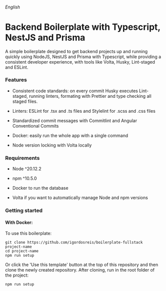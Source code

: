 ###### English

# Backend Boilerplate with Typescript, NestJS and Prisma

A simple boilerplate designed to get backend projects up and running quickly using NodeJS, NestJS and Prisma with Typescript, while providing a consistent developer experience, with tools like Volta, Husky, Lint-staged and ESLint.

### Features

- Consistent code standards: on every commit Husky executes Lint-staged, running linters, formating with Prettier and type checking all staged files.
- Linters: ESLint for .tsx and .ts files and Stylelint for .scss and .css files

- Standardized commit messages with Commitlint and Angular Conventional Commits

- Docker: easily run the whole app with a single command

- Node version locking with Volta locally

### Requirements

- Node ^20.12.2

- npm ^10.5.0

- Docker to run the database

- Volta if you want to automatically manage Node and npm versions

### Getting started

#### With Docker:

To use this boilerplate:

```shell
git clone https://github.com/igordosreis/boilerplate-fullstack project-name
cd project-name
npm run setup
```

Or click the 'Use this template' button at the top of this repository and then clone the newly created repository. After cloning, run in the root folder of the project:

```shell
npm run setup
```

